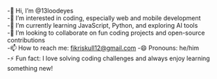 -👋 Hi, I’m @13loodeyes  
-👀 I’m interested in coding, especially web and mobile development  
-🌱 I’m currently learning JavaScript, Python, and exploring AI tools  
-💞️ I’m looking to collaborate on fun coding projects and open-source contributions  
-📫 How to reach me: fikriskull12@gmail.com
-😄 Pronouns: he/him  
-⚡ Fun fact: I love solving coding challenges and always enjoy learning something new!


<!---
13loodeyes/13loodeyes is a ✨ special ✨ repository because its `README.md` (this file) appears on your GitHub profile.
You can click the Preview link to take a look at your changes.
--->
